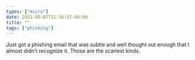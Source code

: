 ```yaml
---
types: ["micro"]
date: 2021-06-07T11:36:57-04:00
title: ""
tags: ["phishing"]
---
```

Just got a phishing email that was subtle and well thought out enough that I almost didn’t recognize it. Those are the scariest kinds.
